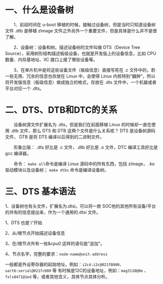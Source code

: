 # 一、什么是设备树
&emsp;&emsp;1、前段时间在 u-boot 移植的时候，接触过设备树，但是当时只知道设备树文件 .dtb 是移植 zImage 文件之外另外一个重要文件，但是具体是什么并不是很了解。

&emsp;&emsp;2、设备树：设备和树。描述设备树的文件叫做 DTS（Device Tree Source），采用树形结构描述板级设备，也就是开发版上的设备信息，比如 CPU 数量、内存基地址、IIC 接口上接了哪些设备等。

&emsp;&emsp;3、在单片机中是将这些设备文件（板级信息）直接写死在 .c 文件中的，若·一些无用、冗余的信息也存放在 Linux 中，会使得 Linux 内核特别“臃肿”，所以将开发版信息（板级信息）做成独立的格式，存放在 .dts 文件中，一个机器或者平台对应一个 .dts。

# 二、DTS、DTB和DTC的关系
&emsp;&emsp;设备树源文件扩展名为 .dts，但是我们在前面移植 Linux 的时候却一直在使 用 .dtb 文件，那么 DTS 和 DTB 这两个文件是什么关系呢？ DTS 是设备树源码文件， DTB 是将 DTS 编译以后得到的二进制文件。

&emsp;&emsp;形象比喻：  .dts 好比是 .c 文件，.dtb 好比是 .o 文件，DTC 编译工具好比是  gcc 编译器。

&emsp;&emsp;命令： 
`make all`命令是编译 Linux 源码中的所有东西，包括 zImage， .ko 驱动模块以及设备树；
 `make dtbs` 命令是编译设备树。

# 三、DTS 基本语法
1、设备树也有头文件，扩展名为.dtsi。可以将一款 SOC他的其他所有设备/平台的共有的信息提出来，作为一个通用的.dtsi 文件。

1、DTS 也是'/'开始

2、从/根节点开始描述设备信息

3、在/根节点外有一些&cpu0 这样的语句是"追加"。

4、节点名字，完整的要求：`node-name@unit-address`

一般都是外设寄存器的起始地址，例如：`i2c4:i2c@021f8000`、`uart6:serial@021fc000` 等
有时候是12C的设备地址，例如：`mag3110@0e` 、`fxls8471@1ed` 等，或者其他含义，具体节点具体分析。

<!--stackedit_data:
eyJoaXN0b3J5IjpbMTU2OTE4Nzg2NywtNzA2NTU1NDkwLDIwNj
E5NTA4MzIsOTMyMDcxMTkwLDE2ODU0NzE2NywxOTYwNzE1MzQ4
LDE0NDI0NTM3NDNdfQ==
-->